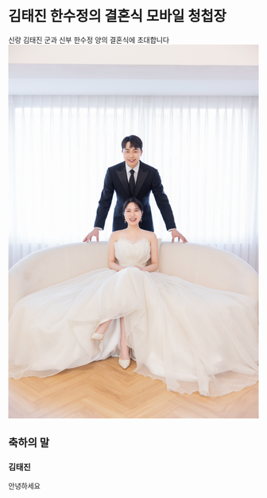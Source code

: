 # 김태진 한수정의 결혼식 모바일 청첩장

신랑 김태진 군과 신부 한수정 양의 결혼식에 초대합니다 
![메인사진](https://github.com/clemens9103/wedding_card/blob/main/images/pic2.jpeg)

## 축하의 말

### 김태진

안녕하세요 